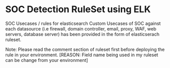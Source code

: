 # SOC Detection RuleSet using ELK
SOC Usecases / rules for elasticsearch
Custom Usecases of SOC against each datasource (i.e firewall, domain controller, email, proxy, WAF, web servers, database server) has been provided in the form of elasticserach ruleset. 

Note: Please read the comment section of ruleset first before deploying the rule in your environment. [REASON: Field name being used in my ruleset can be change from your environment] 
